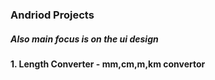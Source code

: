 ### Andriod Projects
##### Also main focus is on the ui design
#### 1. Length Converter - mm,cm,m,km convertor

